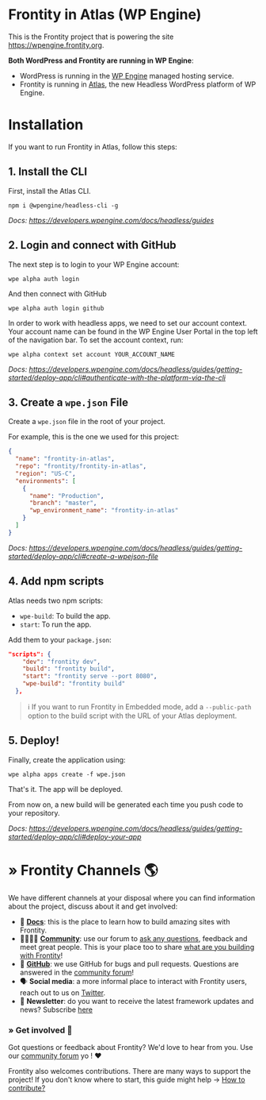 # Frontity in Atlas (WP Engine)

This is the Frontity project that is powering the site https://wpengine.frontity.org.

**Both WordPress and Frontity are running in WP Engine**:

- WordPress is running in the [WP Engine](https://wpengine.com/) managed hosting service.
- Frontity is running in [Atlas](https://wpengine.com/atlas), the new Headless WordPress platform of WP Engine.

# Installation

If you want to run Frontity in Atlas, follow this steps:

## 1. Install the CLI

First, install the Atlas CLI.

```
npm i @wpengine/headless-cli -g
```

_Docs: https://developers.wpengine.com/docs/headless/guides_

## 2. Login and connect with GitHub

The next step is to login to your WP Engine account:

```
wpe alpha auth login
```

And then connect with GitHub

```
wpe alpha auth login github
```

In order to work with headless apps, we need to set our account context. Your account name can be found in the WP Engine User Portal in the top left of the navigation bar. To set the account context, run:

```
wpe alpha context set account YOUR_ACCOUNT_NAME
```

_Docs: https://developers.wpengine.com/docs/headless/guides/getting-started/deploy-app/cli#authenticate-with-the-platform-via-the-cli_

## 3. Create a `wpe.json` File

Create a `wpe.json` file in the root of your project.

For example, this is the one we used for this project:

```json
{
  "name": "frontity-in-atlas",
  "repo": "frontity/frontity-in-atlas",
  "region": "US-C",
  "environments": [
    {
      "name": "Production",
      "branch": "master",
      "wp_environment_name": "frontity-in-atlas"
    }
  ]
}
```

_Docs: https://developers.wpengine.com/docs/headless/guides/getting-started/deploy-app/cli#create-a-wpejson-file_

## 4. Add npm scripts

Atlas needs two npm scripts:

- `wpe-build`: To build the app.
- `start`: To run the app.

Add them to your `package.json`:

```json
"scripts": {
    "dev": "frontity dev",
    "build": "frontity build",
    "start": "frontity serve --port 8080",
    "wpe-build": "frontity build"
  },
```

> ℹ️ If you want to run Frontity in Embedded mode, add a `--public-path` option to the build script with the URL of your Atlas deployment.

## 5. Deploy!

Finally, create the application using:

```
wpe alpha apps create -f wpe.json
```

That's it. The app will be deployed.

From now on, a new build will be generated each time you push code to your repository.

_Docs: https://developers.wpengine.com/docs/headless/guides/getting-started/deploy-app/cli#deploy-your-app_

# » Frontity Channels 🌎

We have different channels at your disposal where you can find information about the project, discuss about it and get involved:

- 📖 **[Docs](https://docs.frontity.org)**: this is the place to learn how to build amazing sites with Frontity.
- 👨‍👩‍👧‍👦 **[Community](https://community.frontity.org/)**: use our forum to [ask any questions](https://community.frontity.org/c/dev-talk-questions), feedback and meet great people. This is your place too to share [what are you building with Frontity](https://community.frontity.org/c/community/showcases/19)!
- 🐞 **[GitHub](https://github.com/frontity/frontity)**: we use GitHub for bugs and pull requests. Questions are answered in the [community forum](https://community.frontity.org/)!
- 🗣 **Social media**: a more informal place to interact with Frontity users, reach out to us on [Twitter](https://twitter.com/frontity).
- 💌 **Newsletter**: do you want to receive the latest framework updates and news? Subscribe [here](https://frontity.org/)

### » Get involved 🤗

Got questions or feedback about Frontity? We'd love to hear from you. Use our [community forum](https://community.frontity.org) yo ! ❤️

Frontity also welcomes contributions. There are many ways to support the project! If you don't know where to start, this guide might help → [How to contribute?](https://docs.frontity.org/contributing/how-to-contribute)
